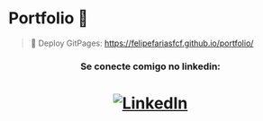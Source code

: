 # Portfolio 📁

>📄 Deploy GitPages: https://felipefariasfcf.github.io/portfolio/

<h3 align="center">Se conecte comigo no linkedin:</h3>
<h1 align="center"> 
    <a href="https://www.linkedin.com/in/felipefariasfcf/">
    <img src="https://img.shields.io/badge/-LinkedIn-blue?style=flat-square&logo=Linkedin&logoColor=white" align="center" title="My LinkedIn" alt="LinkedIn">
    </a>
</h1>
